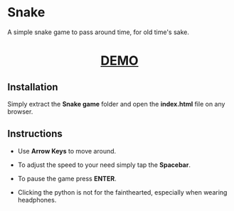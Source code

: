 # Snake

A simple snake game to pass around time, for old time's sake.

<div align="center">
  <h1><a href="https://snake.constantine.dev"> DEMO </a></h1>
</div>

## Installation

Simply extract the **Snake game** folder and open the **index.html** file on any browser.

## Instructions

- Use **Arrow Keys** to move around.

- To adjust the speed to your need simply tap the **Spacebar**.

- To pause the game press **ENTER**.

- Clicking the python is not for the fainthearted, especially when wearing headphones.
